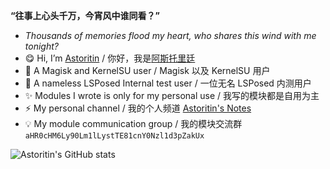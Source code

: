 **“往事上心头千万，今宵风中谁同看？”**
- *Thousands of memories flood my heart, who shares this wind with me tonight?*
- 😋 Hi, I’m [Astoritin](https://github.com/Astoritin) / 你好，我是[阿斯托里廷](https://github.com/Astoritin)
- 🌱 A Magisk and KernelSU user / Magisk 以及 KernelSU 用户
- 🎉 A nameless LSPosed Internal test user / 一位无名 LSPosed 内测用户
- ✨ Modules I wrote is only for my personal use / 我写的模块都是自用为主
- ⚡ My personal channel / 我的个人频道 [Astoritin's Notes](https://t.me/astoritinn)
- 💡 My module communication group / 我的模块交流群 `aHR0cHM6Ly90Lm1lLystTE81cnY0Nzl1d3pZakUx`


![Astoritin's GitHub stats](https://github-readme-stats.vercel.app/api?username=Astoritin&show_icons=true)
